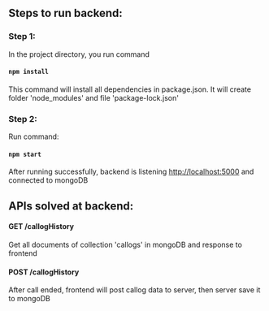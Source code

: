 ## Steps to run backend:

### Step 1:
In the project directory, you run command
#### `npm install`
This command will install all dependencies in package.json.
It will create folder 'node_modules' and file 'package-lock.json'

### Step 2:
Run command:
#### `npm start`
After running successfully, backend is listening [http://localhost:5000](http://localhost:5000) and connected to mongoDB


## APIs solved at backend:

#### GET /callogHistory
Get all documents of collection 'callogs' in mongoDB and response to frontend

#### POST /callogHistory
After call ended, frontend will post callog data to server, then server save it to mongoDB